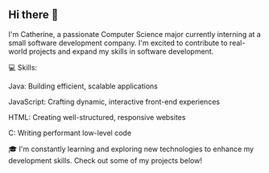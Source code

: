 ## Hi there 👋
I'm Catherine, a passionate Computer Science major currently interning at a small software development company. I'm excited to contribute to real-world projects and expand my skills in software development.

💻 Skills:

Java: Building efficient, scalable applications

JavaScript: Crafting dynamic, interactive front-end experiences

HTML: Creating well-structured, responsive websites

C: Writing performant low-level code


🎓 I'm constantly learning and exploring new technologies to enhance my development skills. Check out some of my projects below!
<!--
**katiestacey44/katiestacey44** is a ✨ _special_ ✨ repository because its `README.md` (this file) appears on your GitHub profile.

Here are some ideas to get you started:

- 🔭 I’m currently working on ...
- 🌱 I’m currently learning ...
- 👯 I’m looking to collaborate on ...
- 🤔 I’m looking for help with ...
- 💬 Ask me about ...
- 📫 How to reach me: ...
- 😄 Pronouns: ...
- ⚡ Fun fact: ...
-->
